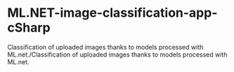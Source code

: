 # ML.NET-image-classification-app-cSharp
Classification of uploaded images thanks to models processed with ML.net./Classification of uploaded images thanks to models processed with ML.net.
